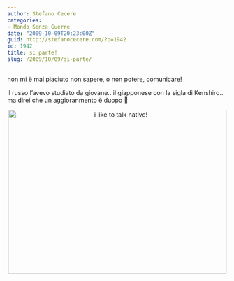 ```yaml
---
author: Stefano Cecere
categories:
- Mondo Senza Guerre
date: "2009-10-09T20:23:00Z"
guid: http://stefanocecere.com/?p=1942
id: 1942
title: si parte!
slug: /2009/10/09/si-parte/
---
```


non mi è mai piaciuto non sapere, o non potere, comunicare!

il russo l&#8217;avevo studiato da giovane.. il giapponese con la sigla di Kenshiro.. ma direi che un aggioranmento è duopo 🙂 

<div style="text-align:center">
  <img src="http://farm4.static.flickr.com/3449/3996230066_dbabed935c.jpg" alt="i like to talk native!" border="0" width="500" height="375" />
</div>

</a>